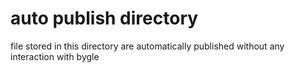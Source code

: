 auto publish directory
===
file stored in this directory are automatically published without any interaction with bygle